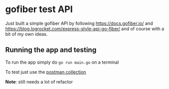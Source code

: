 # gofiber test API
Just built a simple gofiber API by following https://docs.gofiber.io/ and https://blog.logrocket.com/express-style-api-go-fiber/ and of course with a bit of my own ideas.

## Running the app and testing

To run the app simply do `go run main.go` on a terminal

To test just use the [postman collection](product-api-test.postman_collection.json)

**Note**: still needs a lot of refactor